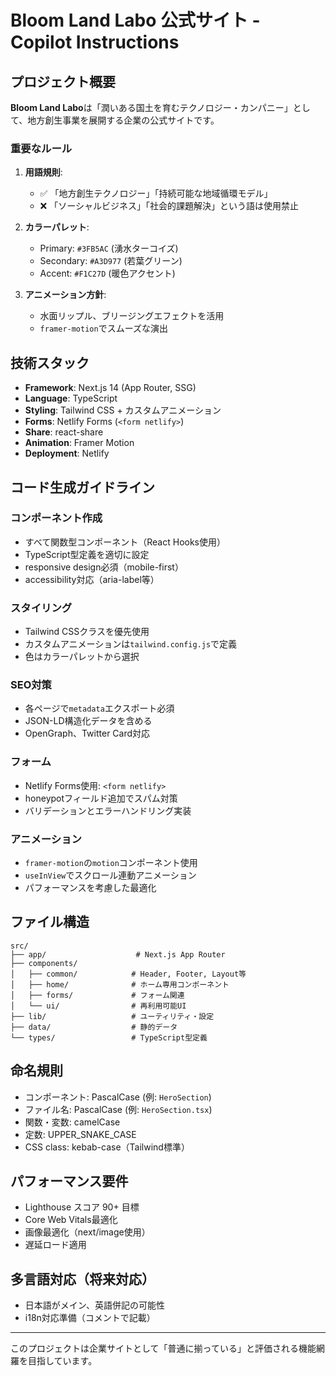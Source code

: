 # Bloom Land Labo 公式サイト - Copilot Instructions

<!-- Use this file to provide workspace-specific custom instructions to Copilot. For more details, visit https://code.visualstudio.com/docs/copilot/copilot-customization#_use-a-githubcopilotinstructionsmd-file -->

## プロジェクト概要

**Bloom Land Labo**は「潤いある国土を育むテクノロジー・カンパニー」として、地方創生事業を展開する企業の公式サイトです。

### 重要なルール

1. **用語規則**:
   - ✅ 「地方創生テクノロジー」「持続可能な地域循環モデル」
   - ❌ 「ソーシャルビジネス」「社会的課題解決」という語は使用禁止

2. **カラーパレット**:
   - Primary: `#3FB5AC` (湧水ターコイズ)
   - Secondary: `#A3D977` (若葉グリーン)  
   - Accent: `#F1C27D` (暖色アクセント)

3. **アニメーション方針**:
   - 水面リップル、ブリージングエフェクトを活用
   - `framer-motion`でスムーズな演出

## 技術スタック

- **Framework**: Next.js 14 (App Router, SSG)
- **Language**: TypeScript
- **Styling**: Tailwind CSS + カスタムアニメーション
- **Forms**: Netlify Forms (`<form netlify>`)
- **Share**: react-share
- **Animation**: Framer Motion
- **Deployment**: Netlify

## コード生成ガイドライン

### コンポーネント作成
- すべて関数型コンポーネント（React Hooks使用）
- TypeScript型定義を適切に設定
- responsive design必須（mobile-first）
- accessibility対応（aria-label等）

### スタイリング
- Tailwind CSSクラスを優先使用
- カスタムアニメーションは`tailwind.config.js`で定義
- 色はカラーパレットから選択

### SEO対策
- 各ページで`metadata`エクスポート必須
- JSON-LD構造化データを含める
- OpenGraph、Twitter Card対応

### フォーム
- Netlify Forms使用: `<form netlify>`
- honeypotフィールド追加でスパム対策
- バリデーションとエラーハンドリング実装

### アニメーション
- `framer-motion`の`motion`コンポーネント使用
- `useInView`でスクロール連動アニメーション
- パフォーマンスを考慮した最適化

## ファイル構造

```
src/
├── app/                    # Next.js App Router
├── components/
│   ├── common/            # Header, Footer, Layout等
│   ├── home/              # ホーム専用コンポーネント
│   ├── forms/             # フォーム関連
│   └── ui/                # 再利用可能UI
├── lib/                   # ユーティリティ・設定
├── data/                  # 静的データ
└── types/                 # TypeScript型定義
```

## 命名規則

- コンポーネント: PascalCase (例: `HeroSection`)
- ファイル名: PascalCase (例: `HeroSection.tsx`)
- 関数・変数: camelCase
- 定数: UPPER_SNAKE_CASE
- CSS class: kebab-case（Tailwind標準）

## パフォーマンス要件

- Lighthouse スコア 90+ 目標
- Core Web Vitals最適化
- 画像最適化（next/image使用）
- 遅延ロード適用

## 多言語対応（将来対応）

- 日本語がメイン、英語併記の可能性
- i18n対応準備（コメントで記載）

---

このプロジェクトは企業サイトとして「普通に揃っている」と評価される機能網羅を目指しています。
